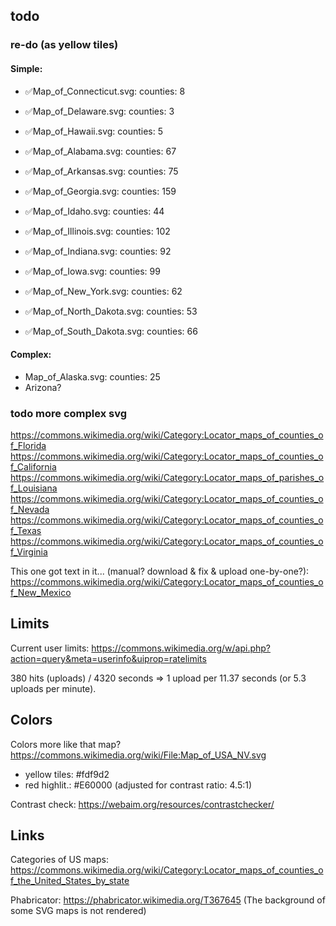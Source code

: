## todo

### re-do (as yellow tiles)
#### Simple:
  - ✅Map_of_Connecticut.svg: counties: 8
  - ✅Map_of_Delaware.svg: counties: 3
  - ✅Map_of_Hawaii.svg: counties: 5
  
  - ✅Map_of_Alabama.svg: counties: 67
  - ✅Map_of_Arkansas.svg: counties: 75
  - ✅Map_of_Georgia.svg: counties: 159
  - ✅Map_of_Idaho.svg: counties: 44
  - ✅Map_of_Illinois.svg: counties: 102
  - ✅Map_of_Indiana.svg: counties: 92
  - ✅Map_of_Iowa.svg: counties: 99
  - ✅Map_of_New_York.svg: counties: 62
  - ✅Map_of_North_Dakota.svg: counties: 53
  - ✅Map_of_South_Dakota.svg: counties: 66

#### Complex:
  - Map_of_Alaska.svg: counties: 25
  - Arizona?

### todo more complex svg

https://commons.wikimedia.org/wiki/Category:Locator_maps_of_counties_of_Florida
https://commons.wikimedia.org/wiki/Category:Locator_maps_of_counties_of_California
https://commons.wikimedia.org/wiki/Category:Locator_maps_of_parishes_of_Louisiana
https://commons.wikimedia.org/wiki/Category:Locator_maps_of_counties_of_Nevada
https://commons.wikimedia.org/wiki/Category:Locator_maps_of_counties_of_Texas
https://commons.wikimedia.org/wiki/Category:Locator_maps_of_counties_of_Virginia

This one got text in it... (manual? download & fix & upload one-by-one?):
https://commons.wikimedia.org/wiki/Category:Locator_maps_of_counties_of_New_Mexico

## Limits

Current user limits:
https://commons.wikimedia.org/w/api.php?action=query&meta=userinfo&uiprop=ratelimits

380 hits (uploads) / 4320 seconds => 1 upload per 11.37 seconds (or 5.3 uploads per minute).

## Colors

Colors more like that map?
https://commons.wikimedia.org/wiki/File:Map_of_USA_NV.svg

  - yellow tiles: #fdf9d2
  - red highlit.: #E60000 (adjusted for contrast ratio: 4.5:1)

Contrast check:
https://webaim.org/resources/contrastchecker/

## Links

Categories of US maps:
https://commons.wikimedia.org/wiki/Category:Locator_maps_of_counties_of_the_United_States_by_state

Phabricator:
https://phabricator.wikimedia.org/T367645 (The background of some SVG maps is not rendered)
